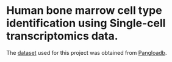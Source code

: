 # Human bone marrow cell type identification using Single-cell transcriptomics data.

The [dataset](https://github.com/boristchatchoua/scRNA_seq_practice/blob/main/bone_marrow/SRA779509_SRS3805257.sparse.RData) used for this project was obtained from [Pangloadb](https://panglaodb.se/view_data.php?sra=SRA779509&srs=SRS3805257).